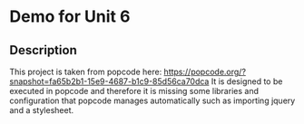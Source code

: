 # Demo for Unit 6

## Description

This project is taken from popcode here: https://popcode.org/?snapshot=fa65b2b1-15e9-4687-b1c9-85d56ca70dca
It is designed to be executed in popcode and therefore it is missing some libraries and configuration that
popcode manages automatically such as importing jquery and a stylesheet.
